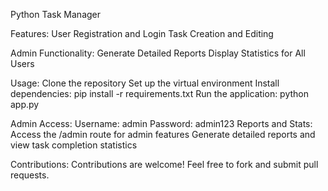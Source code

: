 
Python Task Manager

Features:
User Registration and Login
Task Creation and Editing

Admin Functionality:
Generate Detailed Reports
Display Statistics for All Users

Usage:
Clone the repository
Set up the virtual environment
Install dependencies: pip install -r requirements.txt
Run the application: python app.py

Admin Access:
Username: admin
Password: admin123
Reports and Stats:
Access the /admin route for admin features
Generate detailed reports and view task completion statistics

Contributions:
Contributions are welcome! Feel free to fork and submit pull requests.
